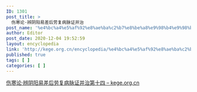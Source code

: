 ```yaml
---
ID: 1301
post_title: >
  伤寒论·辨阴阳易差后劳复病脉证并治
post_name: '%e4%bc%a4%e5%af%92%e8%ae%ba%c2%b7%e8%be%a8%e9%98%b4%e9%98%b3%e6%98%93%e5%b7%ae%e5%90%8e%e5%8a%b3%e5%a4%8d%e7%97%85%e8%84%89%e8%af%81%e5%b9%b6%e6%b2%bb'
author: Editor
post_date: 2020-12-04 19:52:59
layout: encyclopedia
link: 'http://kege.org.cn/encyclopedia/%e4%bc%a4%e5%af%92%e8%ae%ba%c2%b7%e8%be%a8%e9%98%b4%e9%98%b3%e6%98%93%e5%b7%ae%e5%90%8e%e5%8a%b3%e5%a4%8d%e7%97%85%e8%84%89%e8%af%81%e5%b9%b6%e6%b2%bb'
published: true
tags: [ ]
categories: [ ]
---
```

<!-- wp:paragraph -->
<p><a href="http://kege.org.cn/1112">伤寒论·辨阴阳易差后劳复病脉证并治第十四 – kege.org.cn</a></p>
<!-- /wp:paragraph -->